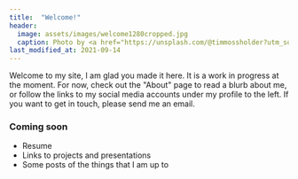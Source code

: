 ```yaml
---
title:  "Welcome!"
header:
  image: assets/images/welcome1280cropped.jpg
  caption: Photo by <a href="https://unsplash.com/@timmossholder?utm_source=unsplash&utm_medium=referral&utm_content=creditCopyText">Tim Mossholder</a> on <a href="https://unsplash.com/s/photos/welcome?utm_source=unsplash&utm_medium=referral&utm_content=creditCopyText">Unsplash</a>
last_modified_at: 2021-09-14  
---
```


Welcome to my site, I am glad you made it here.
It is a work in progress at the moment.
For now, check out the "About" page to read a blurb about me, or follow the links to my social media accounts under my profile to the left.
If you want to get in touch, please send me an email. 

### Coming soon

- Resume
- Links to projects and presentations
- Some posts of the things that I am up to
